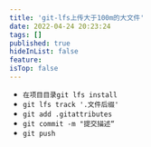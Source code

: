 ```yaml
---
title: 'git-lfs上传大于100m的大文件'
date: 2022-04-24 20:23:24
tags: []
published: true
hideInList: false
feature: 
isTop: false
---
```

* ```在项目目录git lfs install```
* ```git lfs track '.文件后缀'```
* ```git add .gitattributes```
* ```git commit -m "提交描述“```
* ```git push```